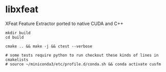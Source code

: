 # libxfeat
XFeat Feature Extractor ported to native CUDA and C++

```
mkdir build 
cd build

cmake .. && make -j && ctest --verbose

# some tests require python to run checkout these kinds of lines in cmakelists
# source ~/miniconda3/etc/profile.d/conda.sh && conda activate cusfm

```
